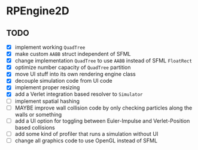 # RPEngine2D

## TODO

- [x] implement working `QuadTree`
- [x] make custom `AABB` struct independent of SFML
- [x] change implementation `QuadTree` to use `AABB` instead of SFML `FloatRect`
- [x] optimize number capacity of `QuadTree` partition
- [x] move UI stuff into its own rendering engine class
- [x] decouple simulation code from UI code
- [x] implement proper resizing
- [x] add a Verlet integration based resolver to `Simulator`
- [ ] implement spatial hashing
- [ ] MAYBE improve wall collision code by only checking particles along the walls or something
- [ ] add a UI option for toggling between Euler-Impulse and Verlet-Position based collisions
- [ ] add some kind of profiler that runs a simulation without UI
- [ ] change all graphics code to use OpenGL instead of SFML
